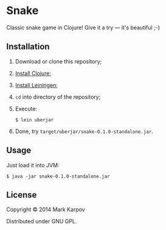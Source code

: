 # Snake

Classic snake game in Clojure! Give it a try — it's beautiful ;-)

## Installation

1. Download or clone this repository;
2. [Install Clojure](http://clojure.org/downloads);
3. [Install Leiningen](http://leiningen.org/#install);
4. `cd` into directory of the repository;
5. Execute:

   ```
   $ lein uberjar
   ```

6. Done, try `target/uberjar/snake-0.1.0-standalone.jar`.

## Usage

Just load it into JVM:

```
$ java -jar snake-0.1.0-standalone.jar
```

## License

Copyright © 2014 Mark Karpov

Distributed under GNU GPL.
